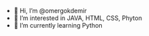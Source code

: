 - 👋 Hi, I’m @omergokdemir
- 👀 I’m interested in JAVA, HTML, CSS, Phyton
- 🌱 I’m currently learning Python


<!---
serbestyzlmc/serbestyzlmc is a ✨ special ✨ repository because its `README.md` (this file) appears on your GitHub profile.
You can click the Preview link to take a look at your changes.
--->
